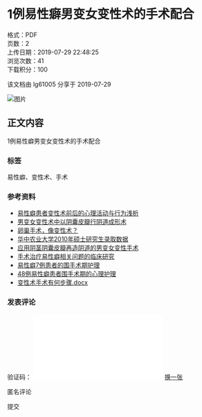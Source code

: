 # 1例易性癖男变女变性术的手术配合

格式：PDF  
页数：2  
上传日期：2019-07-29 22:48:25  
浏览次数：41  
下载积分：100  

该文档由 lg61005 分享于 2019-07-29

![图片](https://static.doc88.com/assets/images/m.jpg)

## 正文内容
1例易性癖男变女变性术的手术配合

### 标签
易性癖、变性术、手术

### 参考资料
- [易性癖患者变性术前后的心理活动与行为浅析](https://www.doc88.com/p-0972896692832.html)
- [男变女变性术中以阴囊皮瓣行阴道成形术](https://www.doc88.com/p-5874114916650.html)
- [卵巢手术，像变性术？](https://www.doc88.com/p-7784067050022.html)
- [华中农业大学2010年硕士研究生录取数据](https://www.doc88.com/p-9753383169933.html)
- [应用阴茎阴囊皮瓣再造阴道的男变女变性手术](https://www.doc88.com/p-3397975403147.html)
- [手术治疗易性癖相关问题的临床研究](https://www.doc88.com/p-9169449335050.html)
- [易性癖7例患者的围手术期护理](https://www.doc88.com/p-1846531108821.html)
- [48例易性癖患者围手术期的心理护理](https://www.doc88.com/p-9953171288663.html)
- [变性术手术有何步骤.docx](https://www.doc88.com/p-5913012816547.html)

### 发表评论
验证码： ![](check.php) [换一张](javascript:;)

匿名评论

提交